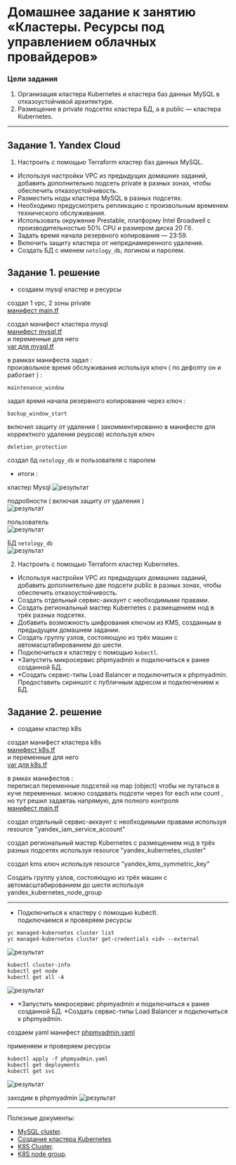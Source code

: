 # Домашнее задание к занятию «Кластеры. Ресурсы под управлением облачных провайдеров»

### Цели задания 

1. Организация кластера Kubernetes и кластера баз данных MySQL в отказоустойчивой архитектуре.
2. Размещение в private подсетях кластера БД, а в public — кластера Kubernetes.

---
## Задание 1. Yandex Cloud

1. Настроить с помощью Terraform кластер баз данных MySQL.

 - Используя настройки VPC из предыдущих домашних заданий, добавить дополнительно подсеть private в разных зонах, чтобы обеспечить отказоустойчивость. 
 - Разместить ноды кластера MySQL в разных подсетях.
 - Необходимо предусмотреть репликацию с произвольным временем технического обслуживания.
 - Использовать окружение Prestable, платформу Intel Broadwell с производительностью 50% CPU и размером диска 20 Гб.
 - Задать время начала резервного копирования — 23:59.
 - Включить защиту кластера от непреднамеренного удаления.
 - Создать БД с именем `netology_db`, логином и паролем.


## Задание 1. решение


- создаем mysql кластер и ресурсы  

создал 1 vpc, 2 зоны private  
[манифест main.tf](./files/main.tf)  

создал манифест кластера mysql  
[манифест mysql.tf](./files/mysql.tf)  
и переменные для него  
[var для mysql.tf](./files/variables-mysql.tf)  

в рамках манифеста задал :  
произвольное время обслуживания используя ключ ( по дефолту он и работает ) :  
```
maintenance_window  
```

задал время начала резервного копирования через ключ : 
```
backup_window_start  
```

включил защиту от удаления ( закомментированно в манифесте для корректного удаления реурсов) используя ключ  
```
deletion_protection  
``` 

создал бд `netology_db` и пользователя с паролем 

- итоги :  

кластер Mysql 
![результат](./images/1-1.png)  

подробности ( включая защиту от удаления )  
![результат](./images/1-2.png)  

пользователь  
![результат](./images/1-3.png)  

БД `netology_db`  
![результат](./images/1-4.png)  



2. Настроить с помощью Terraform кластер Kubernetes.

 - Используя настройки VPC из предыдущих домашних заданий, добавить дополнительно две подсети public в разных зонах, чтобы обеспечить отказоустойчивость.
 - Создать отдельный сервис-аккаунт с необходимыми правами. 
 - Создать региональный мастер Kubernetes с размещением нод в трёх разных подсетях.
 - Добавить возможность шифрования ключом из KMS, созданным в предыдущем домашнем задании.
 - Создать группу узлов, состояющую из трёх машин с автомасштабированием до шести.
 - Подключиться к кластеру с помощью `kubectl`.
 - *Запустить микросервис phpmyadmin и подключиться к ранее созданной БД.
 - *Создать сервис-типы Load Balancer и подключиться к phpmyadmin. Предоставить скриншот с публичным адресом и подключением к БД.

 ## Задание 2. решение  


- создаем кластер k8s  

создал манифест кластера k8s   
[манифест k8s.tf](./files/k8s.tf)  
и переменные для него   
[var для k8s.tf](./files/variables-k8s.tf)  


в рмках манифестов :  
переписал переменные подсетей на map (object) чтобы не путаться в куче переменных. можно создавать подсети через for each или count , но тут решил задавтаь напрямую, для полного контроля  
[манифест main.tf](./files/main.tf)  

создал отдельный сервис-аккаунт с необходимыми правами используя resource "yandex_iam_service_account"  

создал региональный мастер Kubernetes с размещением нод в трёх разных подсетях используя resource "yandex_kubernetes_cluster"  

создал kms  ключ используя  resource "yandex_kms_symmetric_key"  

Создать группу узлов, состояющую из трёх машин с автомасштабированием до шести используя yandex_kubernetes_node_group  


-------

- Подключиться к кластеру с помощью kubectl.  
подключаемся и проверяем ресурсы  


```
yc managed-kubernetes cluster list  
yc managed-kubernetes cluster get-credentials <id> --external  
```
![результат](./images/2-1.png) 

```
kubectl cluster-info   
kubectl get node  
kubectl get all -A  
```
![результат](./images/2-2.png) 


- *Запустить микросервис phpmyadmin и подключиться к ранее созданной БД.  *Создать сервис-типы Load Balancer и подключиться к phpmyadmin.  

создаем yaml манифест
[phpmyadmin.yaml](./files/phpmyadmin.yaml) 

применяем и проверяем ресурсы 

```
kubectl apply -f phpmyadmin.yaml
kubectl get deployments
kubectl get svc
```
![результат](./images/2-3.png) 

заходим в phpmyadmin 
![результат](./images/2-4.png) 




-------------------



Полезные документы:

- [MySQL cluster](https://registry.terraform.io/providers/yandex-cloud/yandex/latest/docs/resources/mdb_mysql_cluster).
- [Создание кластера Kubernetes](https://cloud.yandex.ru/docs/managed-kubernetes/operations/kubernetes-cluster/kubernetes-cluster-create)
- [K8S Cluster](https://registry.terraform.io/providers/yandex-cloud/yandex/latest/docs/resources/kubernetes_cluster).
- [K8S node group](https://registry.terraform.io/providers/yandex-cloud/yandex/latest/docs/resources/kubernetes_node_group).

